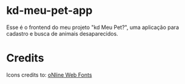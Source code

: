 # kd-meu-pet-app

Esse é o frontend do meu projeto "kd Meu Pet?", uma aplicação para cadastro e busca de animais desaparecidos.

# Credits

Icons credits to: [oNline Web Fonts](http://www.onlinewebfonts.com)

